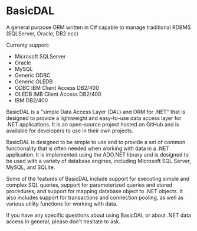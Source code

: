 # BasicDAL
A general purpose ORM written in C# capable to manage traditional RDBMS (SQLServer, Oracle, DB2 ecc)

Currenty support:

- Microsoft SQLServer
- Oracle
- MySQL
- Generic ODBC
- Generic OLEDB
- ODBC IBM Client Access DB2/400
- OLEDB IMB Client Access DB2/400
- IBM DB2/400 


BasicDAL is a "simple Data Access Layer (DAL) and ORM for .NET" that is designed to provide a lightweight and easy-to-use data access layer for .NET applications. It is an open-source project hosted on GitHub and is available for developers to use in their own projects.

BasicDAL is designed to be simple to use and to provide a set of common functionality that is often needed when working with data in a .NET application. It is implemented using the ADO.NET library and is designed to be used with a variety of database engines, including Microsoft SQL Server, MySQL, and SQLite.

Some of the features of BasicDAL include support for executing simple and complex SQL queries, support for parameterized queries and stored procedures, and support for mapping database object to .NET objects. It also includes support for transactions and connection pooling, as well as various utility functions for working with data.

If you have any specific questions about using BasicDAL or about .NET data access in general, please don't hesitate to ask.
